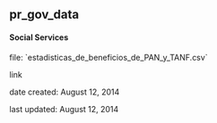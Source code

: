 ## pr_gov_data

#### Social Services

<p>file: `estadisticas_de_beneficios_de_PAN_y_TANF.csv`</p>
<p<source: <a href='https://data.pr.gov/en/Familia-y-Servicio-Social/Estadisticas-de-Beneficios-de-PAN-y-TANF/rd77-7s4b'>link</a></p>
<p>date created: August 12, 2014</p>
<p>last updated: August 12, 2014</p>
